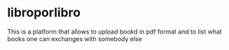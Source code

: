 # libroporlibro
This is a platform that allows to upload bookd in pdf format and to list what books one can exchanges with somebody else
